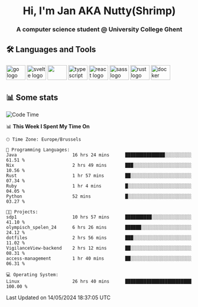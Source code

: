 <h1 align="center">Hi, I'm Jan AKA Nutty(Shrimp)</h1>
<h3 align="center">A computer science student @ University College Ghent</h3>

<h2 align="left">🛠️ Languages and Tools</h2>

###

<div align="left">
  <img src="https://cdn.jsdelivr.net/gh/devicons/devicon/icons/go/go-original.svg" height="40" width="52" alt="go logo"  />
  <img src="https://cdn.jsdelivr.net/gh/devicons/devicon@latest/icons/svelte/svelte-original.svg"  height="40" width="52" alt="svelte logo" />
  <img src="https://cdn.jsdelivr.net/gh/devicons/devicon@latest/icons/tailwindcss/tailwindcss-original.svg" height="40" width="52" />
  <img src="https://cdn.jsdelivr.net/gh/devicons/devicon/icons/typescript/typescript-original.svg" height="40" width="52" alt="typescript logo"  />
  <img src="https://cdn.jsdelivr.net/gh/devicons/devicon/icons/react/react-original.svg" height="40" width="52" alt="react logo"  />
  <img src="https://cdn.jsdelivr.net/gh/devicons/devicon/icons/sass/sass-original.svg" height="40" width="52" alt="sass logo"  />
  <img src="https://cdn.jsdelivr.net/gh/devicons/devicon@latest/icons/rust/rust-original.svg" height="40" width="52" alt="rust logo" />
  <img src="https://cdn.jsdelivr.net/gh/devicons/devicon/icons/docker/docker-original.svg" height="40" width="52" alt="docker logo"  />
</div>

<h2>📊 Some stats</h2>

<!--START_SECTION:waka-->
![Code Time](http://img.shields.io/badge/Code%20Time-4%2C508%20hrs%2020%20mins-blue)

📊 **This Week I Spent My Time On** 

```text
🕑︎ Time Zone: Europe/Brussels

💬 Programming Languages: 
Java                     16 hrs 24 mins      ███████████████░░░░░░░░░░   61.51 % 
Nix                      2 hrs 49 mins       ███░░░░░░░░░░░░░░░░░░░░░░   10.56 % 
Rust                     1 hr 57 mins        ██░░░░░░░░░░░░░░░░░░░░░░░   07.34 % 
Ruby                     1 hr 4 mins         █░░░░░░░░░░░░░░░░░░░░░░░░   04.05 % 
Python                   52 mins             █░░░░░░░░░░░░░░░░░░░░░░░░   03.27 % 

🐱‍💻 Projects: 
sdp1                     10 hrs 57 mins      ██████████░░░░░░░░░░░░░░░   41.10 % 
olympisch_spelen_24      6 hrs 26 mins       ██████░░░░░░░░░░░░░░░░░░░   24.12 % 
dotfiles                 2 hrs 56 mins       ███░░░░░░░░░░░░░░░░░░░░░░   11.02 % 
VigilanceView-backend    2 hrs 12 mins       ██░░░░░░░░░░░░░░░░░░░░░░░   08.31 % 
access-management        1 hr 40 mins        ██░░░░░░░░░░░░░░░░░░░░░░░   06.31 % 

💻 Operating System: 
Linux                    26 hrs 40 mins      █████████████████████████   100.00 % 
```


 Last Updated on 14/05/2024 18:37:05 UTC
<!--END_SECTION:waka-->
